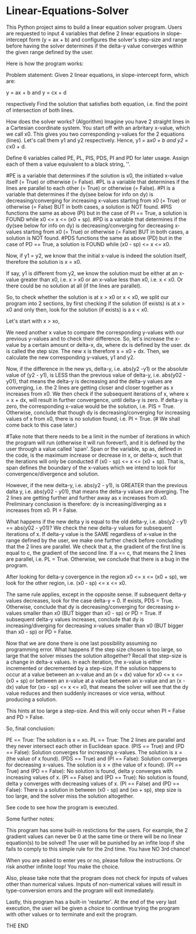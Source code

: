 # Linear-Equations-Solver
This Python project aims to build a linear equation solver program. Users are requested to input 4 variables that define 2 linear equations in slope-intercept form (y = ax + b) and configures the solver's step-size and range before having the solver determines if the delta-y value converges within the given range defined by the user. 

Here is how the program works:





  Problem statement: 
Given 2 linear equations, in slope-intercept form, which are:

y = ax + b and
y = cx + d 

respectively
Find the solution that satisfies both equation, i.e. find the point of intersection of both lines. 





  How does the solver works? (Algorithm)
Imagine you have 2 straight lines in a Cartesian coordinate system. You start off with an arbritary x-value, which we call x0. This gives you two corresponding y-values for the 2 equations (lines). Let's call them y1 and y2 respectively. Hence, y1 = a*x0 + b and y2 = c*x0 + d.


Define 6 variables called PE, PL, PIS, PDS, PI and PD for later usage. Assign each of them a value equivalent to a black string, ''. 

#PE is a variable that determines if the solution is x0, the initiated x-value itself (= True) or otherwise (= False).
#PL is a variable that determines if the lines are parallel to each other (= True) or otherwise (= False).
#PI is a variable that determines if the dy(see below for info on dy) is decreasing/converging for increasing x-values starting from x0 (= True) or otherwise (= False) BUT in both cases, a solution is NOT found. 
#PIS functions the same as above (PI) but in the case of PI == True, a solution is FOUND while x0 <= x <= (x0 + sp).
#PD is a variable that determines if the dy(see below for info on dy) is decreasing/converging for decreasing x-values starting from x0 (= True) or otherwise (= False) BUT in both cases, a solution is NOT found.
#PDS functions the same as above (PD) but in the case of PD == True, a solution is FOUND while (x0 - sp) <= x <= x0.


Now, if y1 = y2, we know that the initial x-value is indeed the solution itself, therefore the solution is x = x0. 

If say, y1 is different from y2, we know the solution must be either at an x-value greater than x0, i.e. x > x0 or an x-value less than x0, i.e. x < x0. Or there could be no solution at all (if the lines are parallel). 

So, to check whether the solution is at x > x0 or x < x0, we split our program into 2 sections, by first checking if the solution (if exists) is at x > x0 and only then, look for the solution (if exists) is a x < x0.



Let's start with x > xo, 

We need another x value to compare the corresponding y-values with our previous y-values and to check their difference. 
So, let's increase the x-value by a certain amount or delta-x, dx, where dx is defined by the user. dx is called the step size.
The new x is therefore x = x0 + dx. Then, we calculate the new corresponding y-values, y1 and y2. 


Now, if the difference in the new ys, delta-y, i.e. abs(y2 -y1) or the absolute value of (y2 - y1), is LESS than the previous value of delta-y, i.e. abs(y02 - y01), that means the delta-y is decreasing and the delta-y values are converging, i.e. the 2 lines are getting closer and closer together as x increases from x0. We then check if the subsequent iterations of x, where x = x + dx,  will result in further convergence, until delta-y is zero. If delta-y is zero, the corresponding x-value would be the solution, i.e. PIS = True. Otherwise, conclude that though dy is decreasing/converging for increasing values of x from x0, there is no solution found, i.e. PI = True. (# We shall come back to this case later.)


#Take note that there needs to be a limit in the number of iterations in which the program will run (otherwise it will run forever!), and it is defined by the user through a value called 'span'. Span or the variable, sp as, defined in the code, is the maximum increase or decrease in x, or delta-x, such that the iterations will only be conducted if (x0 - sp) <= x <= (x0 + sp). That is, span defines the boundary of the x-values which we intend to look for convergence/divergence and solution.   


However, if the new delta-y, i.e. abs(y2 - y1), is GREATER than the previous dalta y, i.e. abs(y02 - y01), that means the delta-y values are diverging. The 2 lines are getting further and further away as x increases from x0. Preliminary conclusion is therefore: dy is increasing/diverging as x increases from x0. PI = False. 


What happens if the new delta y is equal to the old delta-y, i.e. abs(y2 - y1) == abs(y02 - y01)? We check the new delta-y values for subsequent iterations of x. If delta-y value is the SAME regardless of x-value in the range defined by the user, we make one further check before concluding that the 2 lines are parallel. We check that a, the gradient of the first line is equal to c, the gradient of the second line. If a == c, that means the 2 lines are parallel, i.e. PL = True. Otherwise, we conclude that there is a bug in the program.


After looking for delta-y covergence in the region x0 <= x <= (x0 + sp), we look for the other region, i.e. (x0 - sp) <= x <= x0.

The same rule applies, except in the opposite sense. If subsequent delta-y values decreases, look for the case delta-y = 0. If exists, PDS = True. Otherwise, conclude that dy is decreasing/converging for decreasing x-values smaller than x0 (BUT bigger than x0 - sp) or PD = True. If subsequent delta-y values increases, conclude that dy is increasing/diverging for decreasing x-values smaller than x0 (BUT bigger than x0 - sp) or PD = False.

Now that we are done there is one last possibility assuming no programming error. What happens if the step size chosen is too large, so large that the solver misses the solution altogether? Recall that step-size is a change in delta-x values. In each iteration, the x-value is either incremented or decremented by a step-size. If the solution happens to occur at a value between an x-value and an (x + dx) value for x0 <= x <= (x0 + sp) or between an x-value at a value between an x-value and an (x - dx) value for (xo - sp) <= x <= x0, that means the solver will see that the dy value reduces and then suddenly increases or vice versa, without producing a solution. 

This hints at too large a step-size. And this will only occur when PI = False and PD = False. 

So, final conclusion:

PE == True: The solution is x = xo.
PL == True: The 2 lines are parallel and they never intersect each other in Euclidean space.
(PIS == True) and (PD == False): Solution converges for increasing x-values. The solution is x = (the value of x found).
(PDS == True) and (PI == False): Solution converges for decreasing x-values. The solution is x = (the value of x found).
(PI == True) and (PD == False): No solution is found, delta y converges with increasing values of x.
(PI == False) and (PD == True): No solution is found, delta y converges with decreasing values of x.
(PI == False) and (PD == False): There is a solution in between (x0 - sp) and (xo + sp), step size is too large, and the solver miss the solution altogether.

See code to see how the program is executed. 

Some further notes:

This program has some built-in restictions for the users. For example, the 2 gradient values can never be 0 at the same time or there will be no linear equation(s) to be solved! The user will be punished by an infite loop if she fails to comply to this simple rule for the 2nd time. You have NO 3rd chance!

When you are asked to enter yes or no, please follow the instructions. Or risk another infinite loop! You make the choice. 

Also, please take note that the program does not check for inputs of values other than numerical values. Inputs of non-numerical values will result in type-conversion errors and the program will exit immediately. 

Lastly, this program has a built-in 'restarter'. At the end of the very last execution, the user wil be given a choice to continue trying the program with other values or to terminate and exit the program. 

THE END
